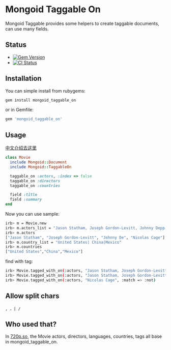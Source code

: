 # Mongoid Taggable On

Mongoid Taggable provides some helpers to create taggable documents, can use many fields.

## Status

- [![Gem Version](https://badge.fury.io/rb/mongoid_taggable_on.png)](https://rubygems.org/gems/mongoid_taggable_on)
- [![CI Status](https://api.travis-ci.org/huacnlee/mongoid_taggable_on.png)](http://travis-ci.org/huacnlee/mongoid_taggable_on)

## Installation

You can simple install from rubygems:

```bash
gem install mongoid_taggable_on
```

or in Gemfile:

```ruby
gem 'mongoid_taggable_on'
```

## Usage

[中文介绍去这里](http://huacnlee.com/blog/new_gem_mongoid_taggable_on)

```ruby
class Movie
  include Mongoid::Document
  include Mongoid::TaggableOn

  taggable_on :actors, :index => false
  taggable_on :directors
  taggable_on :countries

  field :title
  field :summary
end
```

Now you can use sample:

```bash
irb> m = Movie.new
irb> m.actors_list = "Jason Statham, Joseph Gordon-Levitt, Johnny Depp, Nicolas Cage"
irb> m.actors
["Jason Statham", "Joseph Gordon-Levitt", "Johnny De", "Nicolas Cage"]
irb> m.country_list = "United States| China|Mexico"
irb> m.countries
["United States","China","Mexico"]
```

find with tag:

```bash
irb> Movie.tagged_with_on(:actors, "Jason Statham, Joseph Gordon-Levitt")
irb> Movie.tagged_with_on(:actors, "Jason Statham, Joseph Gordon-Levitt", :match => :any)
irb> Movie.tagged_with_on(:actors, "Nicolas Cage", :match => :not)
```

## Allow split chars

    , ，| /

## Who used that?

In [720p.so](http://720p.so), the Movie actors, directors, languages, countries, tags all base in mongoid\_taggable\_on.
